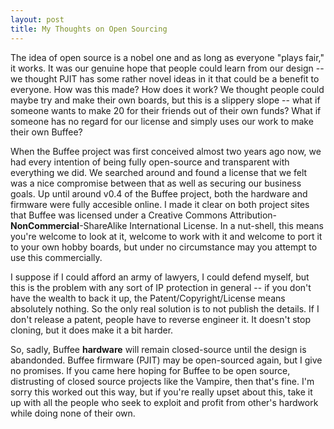 ```yaml
---
layout: post
title: My Thoughts on Open Sourcing
---
```


The idea of open source is a nobel one and as long as everyone "plays fair," it works. It was our genuine hope that people could learn from our design -- we thought PJIT has some rather novel ideas in it that could be a benefit to everyone. How was this made? How does it work? We thought people could maybe try and make their own boards, but this is a slippery slope -- what if someone wants to make 20 for their friends out of their own funds? What if someone has no regard for our license and simply uses our work to make their own Buffee? 

When the Buffee project was first conceived almost two years ago now, we had every intention of being fully open-source and transparent with everything we did. We searched around and found a license that we felt was a nice compromise between that as well as securing our business goals. Up until around v0.4 of the Buffee project, both the hardware and firmware were fully accesible online. I made it clear on both project sites that Buffee was licensed under a Creative Commons Attribution-**NonCommercial**-ShareAlike International License. In a nut-shell, this means you're welcome to look at it, welcome to work with it and welcome to port it to your own hobby boards, but under no circumstance may you attempt to use this commercially.

I suppose if I could afford an army of lawyers, I could defend myself, but this is the problem with any sort of IP protection in general -- if you don't have the wealth to back it up, the Patent/Copyright/License means absolutely nothing. So the only real solution is to not publish the details. If I don't release a patent, people have to reverse engineer it. It doesn't stop cloning, but it does make it a bit harder.

So, sadly, Buffee **hardware** will remain closed-source until the design is abandonded. Buffee firmware (PJIT) may be open-sourced again, but I give no promises. If you came here hoping for Buffee to be open source, distrusting of closed source projects like the Vampire, then that's fine. I'm sorry this worked out this way, but if you're really upset about this, take it up with all the people who seek to exploit and profit from other's hardwork while doing none of their own.
